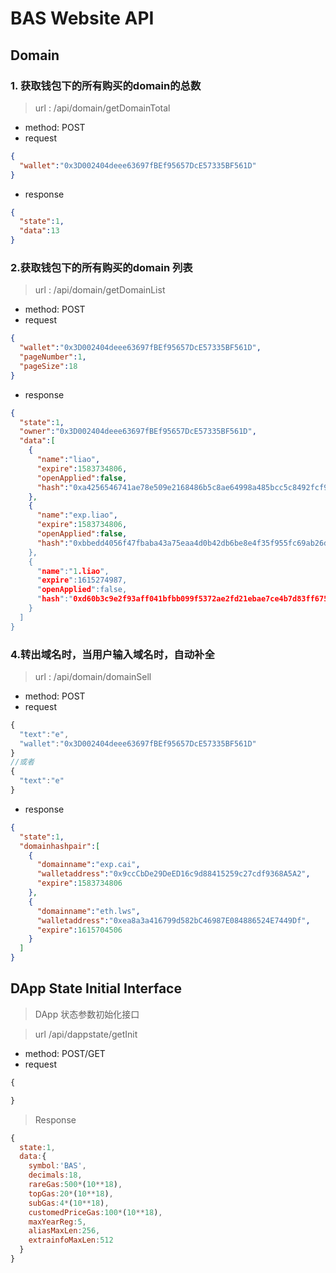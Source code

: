 # BAS Website API

## Domain 

### 1. 获取钱包下的所有购买的domain的总数

> url : /api/domain/getDomainTotal

  * method: POST
  * request

```json
{
  "wallet":"0x3D002404deee63697fBEf95657DcE57335BF561D"
}
```

 * response

```json
{
  "state":1,
  "data":13  
}
```

### 2.获取钱包下的所有购买的domain 列表

> url : /api/domain/getDomainList

  * method: POST
  * request

```json
{
  "wallet":"0x3D002404deee63697fBEf95657DcE57335BF561D",
  "pageNumber":1,
  "pageSize":18
}
```

 * response

```json
{
  "state":1,
  "owner":"0x3D002404deee63697fBEf95657DcE57335BF561D",
  "data":[
    {
      "name":"liao",
      "expire":1583734806,
      "openApplied":false,
      "hash":"0xa4256546741ae78e509e2168486b5c8ae64998a485bcc5c8492fcf9cd980b351"
    },     
    {
      "name":"exp.liao",
      "expire":1583734806,
      "openApplied":false,
      "hash":"0xbbedd4056f47fbaba43a75eaa4d0b42db6be8e4f35f955fc69ab26d5e2c25a69
    },
    {
      "name":"1.liao",
      "expire":1615274987,
      "openApplied":false,
      "hash":"0xd60b3c9e2f93aff041bfbb099f5372ae2fd21ebae7ce4b7d83ff675a1ca78c8b"
    }
  ]
}
```  

### 4.转出域名时，当用户输入域名时，自动补全

> url : /api/domain/domainSell

  * method: POST
  * request

```js
{
  "text":"e",
  "wallet":"0x3D002404deee63697fBEf95657DcE57335BF561D"
}
//或者
{
  "text":"e"
}
```

 * response

```json
{
  "state":1,
  "domainhashpair":[
    {
      "domainname":"exp.cai",
      "walletaddress":"0x9ccCbDe29DeED16c9d88415259c27cdf9368A5A2",
      "expire":1583734806
    },
    {
      "domainname":"eth.lws",
      "walletaddress":"0xea8a3a416799d582bC46987E084886524E7449Df",
      "expire":1615704506
    }
  ]
}
```


## DApp State Initial Interface 
> DApp 状态参数初始化接口

> url /api/dappstate/getInit

  * method: POST/GET
  * request

```js 
{

}
```

> Response

``` js 
{
  state:1,
  data:{
    symbol:'BAS',
    decimals:18,
    rareGas:500*(10**18),
    topGas:20*(10**18),
    subGas:4*(10**18),
    customedPriceGas:100*(10**18),
    maxYearReg:5,
    aliasMaxLen:256,
    extrainfoMaxLen:512    
  }
}
```